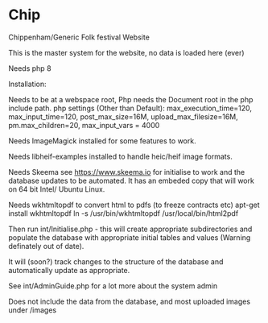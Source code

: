 # Chip
Chippenham/Generic Folk festival Website

This is the master system for the website, no data is loaded here (ever)

Needs php 8

Installation:

Needs to be at a webspace root, Php needs the Document root in the php include path.
php settings (Other than Default): max_execution_time=120, max_input_time=120, post_max_size=16M, upload_max_filesize=16M,
              pm.max_children=20, max_input_vars = 4000

Needs ImageMagick installed for some features to work.

Needs libheif-examples installed to handle heic/heif image formats.

Needs Skeema see https://www.skeema.io for initialise to work and the database updates to be automated.  It has an embeded copy that will work on 64 bit Intel/ Ubuntu Linux.

Needs wkhtmltopdf to convert html to pdfs (to freeze contracts etc)
apt-get install wkhtmltopdf
ln -s /usr/bin/wkhtmltopdf /usr/local/bin/html2pdf

Then run int/Initialise.php - this will create appropriate subdirectories and populate the database 
with appropriate initial tables and values (Warning definately out of date).

It will (soon?) track changes to the structure of the database and automatically update as appropriate.

See int/AdminGuide.php for a lot more about the system admin

Does not include the data from the database, and most uploaded images under /images


